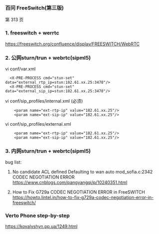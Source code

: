 ###  百问 FreeSwitch(第三版)
第 313 页  

### 1. freeswitch + werrtc
https://freeswitch.org/confluence/display/FREESWITCH/WebRTC

### 2. 公网sturn/trun + webrtc(sipml5)
vi conf/var.xml
```
  <X-PRE-PROCESS cmd="stun-set" data="external_rtp_ip=stun:182.61.xx.25:3478"/>  
  <X-PRE-PROCESS cmd="stun-set" data="external_sip_ip=stun:182.61.xx.25:3478"/>  
```
vi conf/sip_profiles/internal.xml (必须)
```
    <param name="ext-rtp-ip" value="182.61.xx.25"/>
    <param name="ext-sip-ip" value="182.61.xx.25"/>
```
vi conf/sip_profiles/external.xml
```
    <param name="ext-rtp-ip" value="182.61.xx.25"/>
    <param name="ext-sip-ip" value="182.61.xx.25"/>
```

### 3. 内网sturn/trun + webrtc(sipml5)
bug list:

1. No candidate ACL defined Defaulting to wan auto
mod_sofia.c:2342 CODEC NEGOTIATION ERROR 
https://www.cnblogs.com/pangyangqi/p/10240351.html

2. How to Fix G729a CODEC NEGOTIATION ERROR in FreeSWITCH
https://howto.lintel.in/how-to-fix-g729a-codec-negotiation-error-in-freeswitch/


### Verto Phone step-by-step

https://kovalyshyn.pp.ua/1249.html
 
